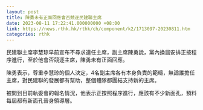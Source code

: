 ```yaml
---
layout: post
title: 陳勇未有正面回應會否競逐民建聯主席
date: 2023-08-11 17:22:41.000000000 +08:00
link: https://news.rthk.hk/rthk/ch/component/k2/1713097-20230811.htm
categories: rthk
---
```


民建聯主席李慧琼早前宣布不尋求連任主席，副主席陳勇說，黨內換屆安排正按程序進行，至於他會否競逐主席，陳勇未有正面回應。

陳勇表示，尊重李慧琼的個人決定，4名副主席各有本身負責的範疇，無論誰擔任主席，對民建聯的發展都有幫助，整個體隊都團結支持新的主席。

被問到目前執委會的報名情況，他表示正按照程序進行，應該有不少新面孔，預料每屆都有新面孔晉身領導層。
